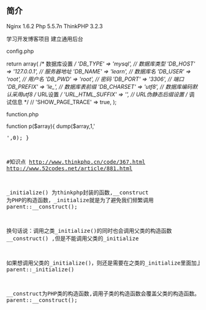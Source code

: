 ﻿## 简介

Nginx 1.6.2
Php 5.5.7n
ThinkPHP 3.2.3

学习开发博客项目 建立通用后台

config.php

return array(
    /* 数据库设置 */
    'DB_TYPE'               =>  'mysql',        // 数据库类型
    'DB_HOST'               =>  '127.0.0.1', // 服务器地址
    'DB_NAME'               =>  'learn',          // 数据库名
    'DB_USER'               =>  'root',      // 用户名
    'DB_PWD'                =>  'root',          // 密码
    'DB_PORT'               =>  '3306',        // 端口
    'DB_PREFIX'             =>  'le_',    // 数据库表前缀
    'DB_CHARSET'            =>  'utf8',      // 数据库编码默认采用utf8
    /* URL设置 */
    'URL_HTML_SUFFIX'       =>  '',  // URL伪静态后缀设置
    /* 调试信息 */
    // 'SHOW_PAGE_TRACE'       =>  true,
);

function.php

function p($array){
    dump($array,1,'<pre>',0);
}



#知识点
http://www.thinkphp.cn/code/367.html
http://www.52codes.net/article/881.html

_initialize() 为thinkphp封装的函数,__construct 为PHP的构造函数，_initialize就是为了避免我们频繁调用 parent::__construct();

换句话说：调用之类_initialize()的同时也会调用父类的构造函数 __construct() ,但是不能调用父类的_initialize

如果想调用父类的_initialize()，则还是需要在之类的_initialize里面加上 parent::_initialize()

__construct为PHP类的构造函数,调用子类的构造函数会覆盖父类的构造函数。同时调用则还是需要调用 parent::__construct();